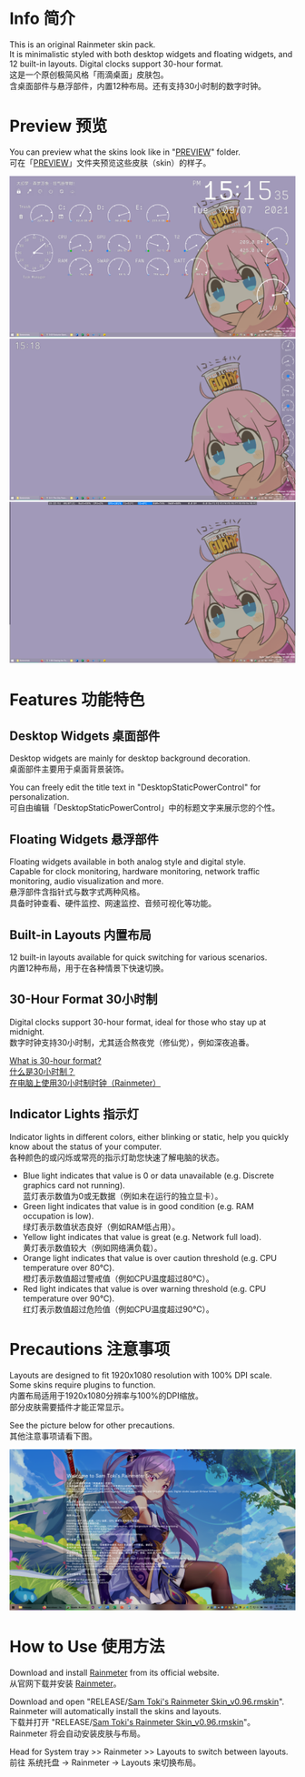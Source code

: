 # Info 简介

This is an original Rainmeter skin pack.<br>
It is minimalistic styled with both desktop widgets and floating widgets, and 12 built-in layouts. Digital clocks support 30-hour format.<br>
这是一个原创极简风格「雨滴桌面」皮肤包。<br>
含桌面部件与悬浮部件，内置12种布局。还有支持30小时制的数字时钟。

# Preview 预览

You can preview what the skins look like in "[PREVIEW](https://github.com/SamToki/Rainmeter---Sam-Toki-Rainmeter-Skin/tree/master/PREVIEW)" folder.<br>
可在「[PREVIEW](https://github.com/SamToki/Rainmeter---Sam-Toki-Rainmeter-Skin/tree/master/PREVIEW)」文件夹预览这些皮肤（skin）的样子。<br>

![Preview 1](/PREVIEW/Desktop%20Layout.png)
![Preview 2](/PREVIEW/Float%20Analog%20Layout.png)
![Preview 3](/PREVIEW/Float%20Digital%20Layout.png)

# Features 功能特色

## Desktop Widgets 桌面部件

Desktop widgets are mainly for desktop background decoration.<br>
桌面部件主要用于桌面背景装饰。

You can freely edit the title text in "DesktopStaticPowerControl" for personalization.<br>
可自由编辑「DesktopStaticPowerControl」中的标题文字来展示您的个性。

## Floating Widgets 悬浮部件

Floating widgets available in both analog style and digital style.<br>
Capable for clock monitoring, hardware monitoring, network traffic monitoring, audio visualization and more.<br>
悬浮部件含指针式与数字式两种风格。<br>
具备时钟查看、硬件监控、网速监控、音频可视化等功能。

## Built-in Layouts 内置布局

12 built-in layouts available for quick switching for various scenarios.<br>
内置12种布局，用于在各种情景下快速切换。

## 30-Hour Format 30小时制

Digital clocks support 30-hour format, ideal for those who stay up at midnight.<br>
数字时钟支持30小时制，尤其适合熬夜党（修仙党），例如深夜追番。

[What is 30-hour format?](https://en.wikipedia.org/wiki/Date_and_time_notation_in_Japan)<br>
[什么是30小时制？](https://zh.moegirl.org.cn/30%E5%B0%8F%E6%97%B6%E5%88%B6)<br>
[在电脑上使用30小时制时钟（Rainmeter）](https://zhuanlan.zhihu.com/p/319783535)

## Indicator Lights 指示灯

Indicator lights in different colors, either blinking or static, help you quickly know about the status of your computer.<br>
各种颜色的或闪烁或常亮的指示灯助您快速了解电脑的状态。

- Blue light indicates that value is 0 or data unavailable (e.g. Discrete graphics card not running).<br>蓝灯表示数值为0或无数据（例如未在运行的独立显卡）。
- Green light indicates that value is in good condition (e.g. RAM occupation is low).<br>绿灯表示数值状态良好（例如RAM低占用）。
- Yellow light indicates that value is great (e.g. Network full load).<br>黄灯表示数值较大（例如网络满负载）。
- Orange light indicates that value is over caution threshold (e.g. CPU temperature over 80℃).<br>橙灯表示数值超过警戒值（例如CPU温度超过80℃）。
- Red light indicates that value is over warning threshold (e.g. CPU temperature over 90℃).<br>红灯表示数值超过危险值（例如CPU温度超过90℃）。

# Precautions 注意事项

Layouts are designed to fit 1920x1080 resolution with 100% DPI scale.<br>
Some skins require plugins to function.<br>
内置布局适用于1920x1080分辨率与100%的DPI缩放。<br>
部分皮肤需要插件才能正常显示。

See the picture below for other precautions.<br>
其他注意事项请看下图。

![Precautions](/PREVIEW/Welcome%20Layout.png)

# How to Use 使用方法

Download and install [Rainmeter](https://www.rainmeter.net/) from its official website.<br>
从官网下载并安装 [Rainmeter](https://www.rainmeter.net/)。

Download and open "RELEASE/[Sam Toki's Rainmeter Skin_v0.96.rmskin](https://github.com/SamToki/Rainmeter---Sam-Toki-Rainmeter-Skin/raw/master/RELEASE/Sam%20Toki's%20Rainmeter%20Skin_v0.96.rmskin)".<br>
Rainmeter will automatically install the skins and layouts.<br>
下载并打开 "RELEASE/[Sam Toki's Rainmeter Skin_v0.96.rmskin](https://github.com/SamToki/Rainmeter---Sam-Toki-Rainmeter-Skin/raw/master/RELEASE/Sam%20Toki's%20Rainmeter%20Skin_v0.96.rmskin)"。<br>
Rainmeter 将会自动安装皮肤与布局。

Head for System tray >> Rainmeter >> Layouts to switch between layouts.<br>
前往 系统托盘 → Rainmeter → Layouts 来切换布局。
